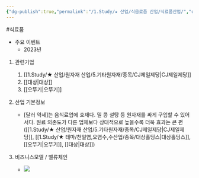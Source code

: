 ```yaml
---
{"dg-publish":true,"permalink":"/1.Study/★ 산업/식음료픔 산업/식료품산업/","created":"2023-06-07T10:16:46.860+09:00","updated":"2025-06-25T13:52:57.803+09:00"}
---
```


#식료품 


- 주요 이벤트
	- 2023년

1. 관련기업
	1. [[1.Study/★ 산업/원자재 산업/5.기타원자재/종목/CJ제일제당\|CJ제일제당]]
	2. [[대상\|대상]]
	3. [[오뚜기\|오뚜기]]


1. 산업 기본정보
	- [달러 약세]는 음식료업에 호재다. 밀 콩 설탕 등 원자재를 싸게 구입할 수 있어서다. 원료 의존도가 다른 업체보다 상대적으로 높을수록 더욱 효과는 큰 편([[1.Study/★ 산업/원자재 산업/5.기타원자재/종목/CJ제일제당\|CJ제일제당]], [[1.Study/★ 테마/천일염,오염수,수산업/종목/대상홀딩스\|대상홀딩스]], [[오뚜기\|오뚜기]], [[대상\|대상]])


2. 비즈니스모델 / 밸류체인
	- ![](https://i.imgur.com/xGSh6hb.png)